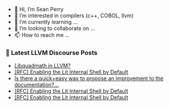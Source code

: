 - 👋 Hi, I’m Sean Perry
- 👀 I’m interested in compilers (c++, COBOL, llvm)
- 🌱 I’m currently learning ...
- 💞️ I’m looking to collaborate on ...
- 📫 How to reach me ...

<!---
s66perry/s66perry is a ✨ special ✨ repository because its `README.md` (this file) appears on your GitHub profile.
You can click the Preview link to take a look at your changes.
--->
### 📕 Latest LLVM Discourse Posts

<!-- DISCOURSE-LLVM:START -->
- [Libquadmath in LLVM?](https://discourse.llvm.org/t/libquadmath-in-llvm/80160#post_2)
- [[RFC] Enabling the Lit Internal Shell by Default](https://discourse.llvm.org/t/rfc-enabling-the-lit-internal-shell-by-default/80179#post_3)
- [Is there a quick+easy way to propose an improvement to the documentation?…](https://discourse.llvm.org/t/is-there-a-quick-easy-way-to-propose-an-improvement-to-the-documentation/80178#post_3)
- [[RFC] Enabling the Lit Internal Shell by Default](https://discourse.llvm.org/t/rfc-enabling-the-lit-internal-shell-by-default/80179#post_2)
- [[RFC] Enabling the Lit Internal Shell by Default](https://discourse.llvm.org/t/rfc-enabling-the-lit-internal-shell-by-default/80179#post_1)
<!-- DISCOURSE-LLVM:END -->
